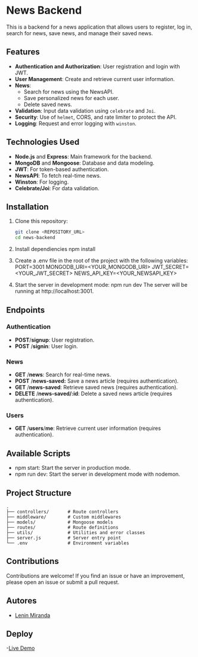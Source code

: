# News Backend

This is a backend for a news application that allows users to register, log in, search for news, save news, and manage their saved news.

## Features

- **Authentication and Authorization**: User registration and login with JWT.
- **User Management**: Create and retrieve current user information.
- **News**:
  - Search for news using the NewsAPI.
  - Save personalized news for each user.
  - Delete saved news.
- **Validation**: Input data validation using `celebrate` and `Joi`.
- **Security**: Use of `helmet`, CORS, and rate limiter to protect the API.
- **Logging**: Request and error logging with `winston`.

## Technologies Used

- **Node.js** and **Express**: Main framework for the backend.
- **MongoDB** and **Mongoose**: Database and data modeling.
- **JWT**: For token-based authentication.
- **NewsAPI**: To fetch real-time news.
- **Winston**: For logging.
- **Celebrate/Joi**: For data validation.

## Installation

1. Clone this repository:

   ```bash
   git clone <REPOSITORY_URL>
   cd news-backend

   ```

2. Install dependiencies
   npm install

3. Create a .env file in the root of the project with the following variables:
   PORT=3001
   MONGODB_URI=<YOUR_MONGODB_URI>
   JWT_SECRET=<YOUR_JWT_SECRET>
   NEWS_API_KEY=<YOUR_NEWSAPI_KEY>

4. Start the server in development mode:
   npm run dev
   The server will be running at http://localhost:3001.

## Endpoints

### **Authentication**

- **POST**/**signup**: User registration.
- **POST** /**signin**: User login.

### **News**

- **GET** /**news**: Search for real-time news.
- **POST** /**news-saved:** Save a news article (requires authentication).
- **GET** /**news-saved**: Retrieve saved news (requires authentication).
- **DELETE** /**news-saved/:id**: Delete a saved news article (requires authentication).

### **Users**

- **GET** /**users**/**me**: Retrieve current user information (requires authentication).

## Available Scripts

- npm start: Start the server in production mode.
- npm run dev: Start the server in development mode with nodemon.

## Project Structure

```
.
├── controllers/       # Route controllers
├── middleware/        # Custom middlewares
├── models/            # Mongoose models
├── routes/            # Route definitions
├── utils/             # Utilities and error classes
├── server.js          # Server entry point
└── .env               # Environment variables
```

## Contributions

Contributions are welcome! If you find an issue or have an improvement, please open an issue or submit a pull request.

## Autores

- [Lenin Miranda](https://github.com/Lenin-Miranda)

## Deploy

-[Live Demo](https://lenin-miranda.github.io/News-Explorer/)
